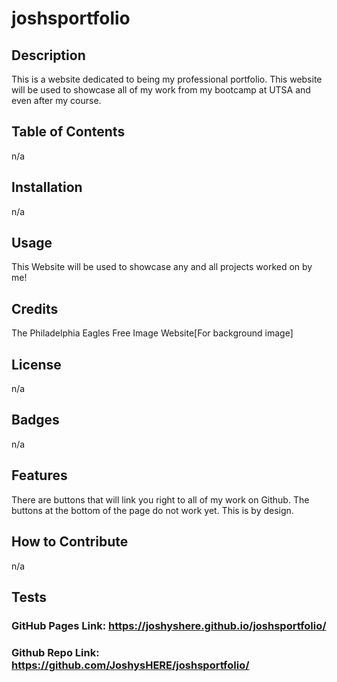 # joshsportfolio

## Description
This is a website dedicated to being my professional portfolio. This website will be used to showcase all of my work from my bootcamp at UTSA and even after my course.
## Table of Contents 
n/a
## Installation
n/a
## Usage
This Website will be used to showcase any and all projects worked on by me!
## Credits
The Philadelphia Eagles Free Image Website[For background image]
## License
n/a
## Badges
n/a
## Features
There are buttons that will link you right to all of my work on Github.
The buttons at the bottom of the page do not work yet. This is by design. 
## How to Contribute
n/a
## Tests
### GitHub Pages Link: https://joshyshere.github.io/joshsportfolio/

### Github Repo Link:  https://github.com/JoshysHERE/joshsportfolio/